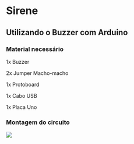# Sirene

## Utilizando o Buzzer com Arduino

### Material necessário

1x Buzzer

2x Jumper Macho-macho

1x Protoboard

1x Cabo USB

1x Placa Uno

### Montagem do circuito
![](http://dwebkit.esy.es/repositorio/Arduino/buzzer.png)
